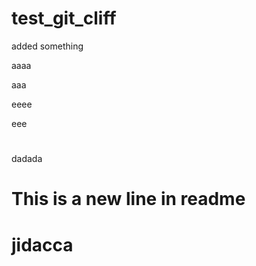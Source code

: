 # test_git_cliff

added something

aaaa

aaa

eeee

eee

#

dadada

# This is a new line in readme

# jidacca
